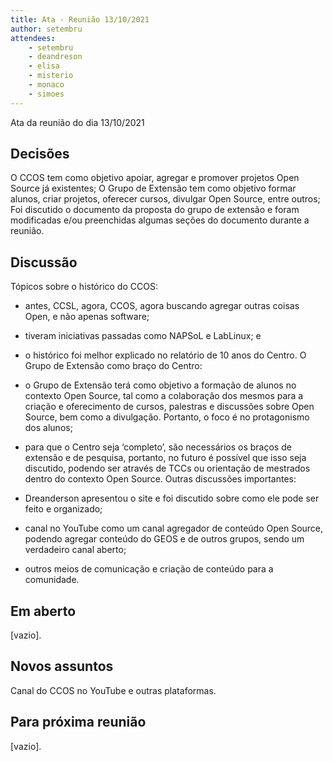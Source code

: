 ```yaml
---
title: Ata - Reunião 13/10/2021
author: setembru
attendees:
    - setembru
    - deandreson
    - elisa
    - misterio
    - monaco
    - simoes
---
```


Ata da reunião do dia 13/10/2021

## Decisões
O CCOS tem como objetivo apoiar, agregar e promover projetos Open
Source já existentes;
O Grupo de Extensão tem como objetivo formar alunos, criar
projetos, oferecer cursos, divulgar Open Source, entre outros;
Foi discutido o documento da proposta do grupo de extensão e foram
modificadas e/ou preenchidas algumas seções do documento durante
a reunião.

## Discussão
Tópicos sobre o histórico do CCOS:
- antes, CCSL, agora, CCOS, agora buscando agregar outras coisas
Open, e não apenas software;
- tiveram iniciativas passadas como NAPSoL e LabLinux; e
- o histórico foi melhor explicado no relatório de 10 anos do Centro.
O Grupo de Extensão como braço do Centro:
- o Grupo de Extensão terá como objetivo a formação de alunos no
contexto Open Source, tal como a colaboração dos mesmos para a
criação e oferecimento de cursos, palestras e discussões sobre Open
Source, bem como a divulgação. Portanto, o foco é no protagonismo
dos alunos;
- para que o Centro seja ‘completo’, são necessários os braços de
extensão e de pesquisa, portanto, no futuro é possível que isso seja
discutido, podendo ser através de TCCs ou orientação de mestrados
dentro do contexto Open Source.
Outras discussões importantes:

- Dreanderson apresentou o site e foi discutido sobre como ele pode ser
feito e organizado;
- canal no YouTube como um canal agregador de conteúdo Open
Source, podendo agregar conteúdo do GEOS e de outros grupos,
sendo um verdadeiro canal aberto;
- outros meios de comunicação e criação de conteúdo para a
comunidade.

## Em aberto

[vazio].

## Novos assuntos

Canal do CCOS no YouTube e outras plataformas.

## Para próxima reunião

[vazio].
